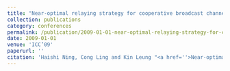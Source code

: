 ```yaml
---
title: "Near-optimal relaying strategy for cooperative broadcast channel"
collection: publications
category: conferences
permalink: /publication/2009-01-01-near-optimal-relaying-strategy-for-cooperative-broadcast-channel
date: 2009-01-01
venue: 'ICC’09'
paperurl: ''
citation: 'Haishi Ning, Cong Ling and Kin Leung "<a href=''>Near-optimal relaying strategy for cooperative broadcast channel</a>", ICC’09, Dresden, Germany.'
---
```

